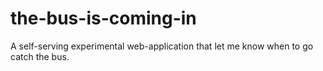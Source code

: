 # the-bus-is-coming-in

A self-serving experimental web-application that let me know when to go catch the bus.
